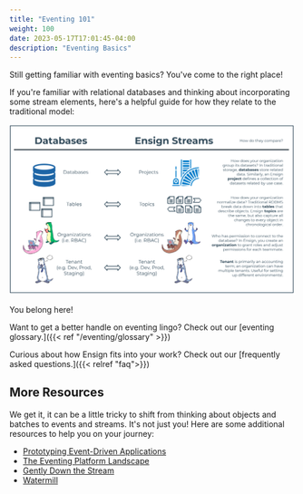 ```yaml
---
title: "Eventing 101"
weight: 100
date: 2023-05-17T17:01:45-04:00
description: "Eventing Basics"
---
```


Still getting familiar with eventing basics? You've come to the right place!

If you're familiar with relational databases and thinking about incorporating some stream elements, here's a helpful guide for how they relate to the traditional model:

![Databases vs Ensign Streams](/img/dbs_v_events.png)

You belong here!

Want to get a better handle on eventing lingo? Check out our [eventing glossary.]({{< ref "/eventing/glossary" >}})

Curious about how Ensign fits into your work? Check out our [frequently asked questions.]({{< relref "faq">}})

## More Resources

We get it, it can be a little tricky to shift from thinking about objects and batches to events and streams. It's not just you! Here are some additional resources to help you on your journey:

- [Prototyping Event-Driven Applications](https://rotational.io/blog/prototyping-eda-with-watermill/)
- [The Eventing Platform Landscape](https://rotational.io/blog/eventing-platforms/)
- [Gently Down the Stream](https://www.gentlydownthe.stream/)
- [Watermill](https://github.com/ThreeDotsLabs/watermill)